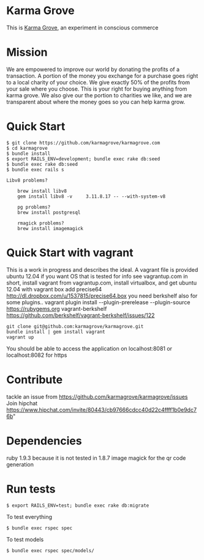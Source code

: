 Karma Grove
===========

This is [Karma Grove](http://www.karmagrove.com), an experiment in conscious commerce

Mission
===========

We are empowered to improve our world by donating the profits of a transaction. A portion of the money you exchange for a purchase goes right to a local charity of your choice.  We give exactly 50% of the profits from your sale where you choose. This is your right for buying anything from karma grove. We also give our the portion to charities we like, and we are transparent about where the money goes so you can help karma grow.

Quick Start
===========

```
$ git clone https://github.com/karmagrove/karmagrove.com 
$ cd karmagrove
$ bundle install
$ export RAILS_ENV=development; bundle exec rake db:seed
$ bundle exec rake db:seed
$ bundle exec rails s

Libv8 problems?  

    brew install libv8
    gem install libv8 -v     3.11.8.17 -- --with-system-v8
    
    pg problems? 
    brew install postgresql
    
    rmagick problems? 
    brew install imagemagick

```

Quick Start with vagrant
===========

This is a work in progress and describes the ideal.
A vagrant file is provided
ubuntu 12.04 if you want OS that is tested
for info see vagrantup.com
in short,  install vagrant from vagrantup.com, install virtualbox, and get ubuntu 12.04 with
vagrant box add precise64 http://dl.dropbox.com/u/1537815/precise64.box
you need berkshelf also for some plugins..
vagrant plugin install --plugin-prerelease --plugin-source https://rubygems.org vagrant-berkshelf
https://github.com/berkshelf/vagrant-berkshelf/issues/122

````
git clone git@github.com:karmagrove/karmagrove.git
bundle install | gem install vagrant
vagrant up
````
You should be able to access the application on
localhost:8081
or
localhost:8082 for https


Contribute
===========
tackle an issue from https://github.com/karmagrove/karmagrove/issues
Join hipchat https://www.hipchat.com/invite/80443/cb97666cdcc40d22c4ffff1b0e9dc76b"

Dependencies
===========

ruby 1.9.3 because it is not tested in 1.8.7
image magick for the qr code generation

Run tests
===========

```
$ export RAILS_ENV=test; bundle exec rake db:migrate
```

To test everything

```
$ bundle exec rspec spec
```
To test models

```
$ bundle exec rspec spec/models/
```

